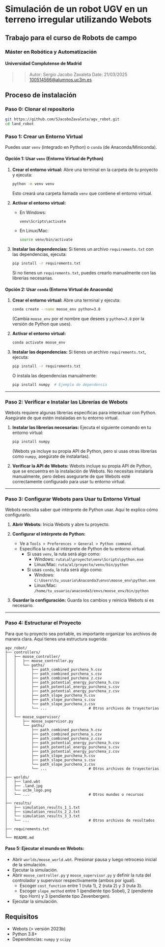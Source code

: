 # Simulación de un robot UGV en un terreno irregular utilizando Webots
## Trabajo para el curso de Robots de campo
### Máster en Robótica y Automatización
#### Universidad Complutense de Madrid
>> Autor: Sergio Jacobo Zavaleta
>> Date: 21/03/2025
>> 100514566@alumnos.uc3m.es

## Proceso de instalación

### Paso 0: Clonar el repositorio

```bash
git https://github.com/SJacoboZavaleta/agv_robot.git
cd land_robot
```

### Paso 1: Crear un Entorno Virtual

Puedes usar `venv` (integrado en Python) o `conda` (de Anaconda/Miniconda).

#### Opción 1: Usar `venv` (Entorno Virtual de Python)

1. **Crear el entorno virtual:**
   Abre una terminal en la carpeta de tu proyecto y ejecuta:
   ```bash
   python -m venv venv
   ```
   Esto creará una carpeta llamada `venv` que contiene el entorno virtual.

2. **Activar el entorno virtual:**
   - En Windows:
     ```bash
     venv\Scripts\activate
     ```
   - En Linux/Mac:
     ```bash
     source venv/bin/activate
     ```

3. **Instalar las dependencias:**
   Si tienes un archivo `requirements.txt` con las dependencias, ejecuta:
   ```bash
   pip install -r requirements.txt
   ```
   Si no tienes un `requirements.txt`, puedes crearlo manualmente con las librerías necesarias.

#### Opción 2: Usar `conda` (Entorno Virtual de Anaconda)

1. **Crear el entorno virtual:**
   Abre una terminal y ejecuta:
   ```bash
   conda create --name moose_env python=3.8
   ```
   (Cambia `moose_env` por el nombre que desees y `python=3.8` por la versión de Python que uses).

2. **Activar el entorno virtual:**
   ```bash
   conda activate moose_env
   ```

3. **Instalar las dependencias:**
   Si tienes un archivo `requirements.txt`, ejecuta:
   ```bash
   pip install -r requirements.txt
   ```
   O instala las dependencias manualmente:
   ```bash
   pip install numpy  # Ejemplo de dependencia
   ```

---

### Paso 2: Verificar e Instalar las Librerías de Webots

Webots requiere algunas librerías específicas para interactuar con Python. Asegúrate de que estén instaladas en tu entorno virtual.

1. **Instalar las librerías necesarias:**
   Ejecuta el siguiente comando en tu entorno virtual:
   ```bash
   pip install numpy
   ```
   (Webots ya incluye su propia API de Python, pero si usas otras librerías como `numpy`, asegúrate de instalarlas).

2. **Verificar la API de Webots:**
   Webots incluye su propia API de Python, que se encuentra en la instalación de Webots. No necesitas instalarla manualmente, pero debes asegurarte de que Webots esté correctamente configurado para usar tu entorno virtual.

---

### Paso 3: Configurar Webots para Usar tu Entorno Virtual

Webots necesita saber qué intérprete de Python usar. Aquí te explico cómo configurarlo.

1. **Abrir Webots:**
   Inicia Webots y abre tu proyecto.

2. **Configurar el intérprete de Python:**
   - Ve a `Tools > Preferences > General > Python command`.
   - Especifica la ruta al intérprete de Python de tu entorno virtual.
     - Si usas `venv`, la ruta será algo como:
       - Windows: `ruta\al\proyecto\venv\Scripts\python.exe`
       - Linux/Mac: `ruta/al/proyecto/venv/bin/python`
     - Si usas `conda`, la ruta será algo como:
       - Windows: `C:\Users\tu_usuario\Anaconda3\envs\moose_env\python.exe`
       - Linux/Mac: `/home/tu_usuario/anaconda3/envs/moose_env/bin/python`

3. **Guardar la configuración:**
   Guarda los cambios y reinicia Webots si es necesario.

---

### Paso 4: Estructurar el Proyecto

Para que tu proyecto sea portable, es importante organizar los archivos de manera clara. Aquí tienes una estructura sugerida:

```
agv_robot/
├── controllers/
│   ├── moose_controller/
│   │   ├── moose_controller.py
│   │   └── paths/
│   │       ├── path_combined_purchena_h.csv
│   │       ├── path_combined_purchena_s.csv
│   │       ├── path_combined_purchena_z.csv
│   │       ├── path_potential_energy_purchena_h.csv
│   │       ├── path_potential_energy_purchena_s.csv
│   │       ├── path_potential_energy_purchena_z.csv
│   │       ├── path_slope_purchena_h.csv
│   │       ├── path_slope_purchena_s.csv
│   │       └── path_slope_purchena_z.csv
│   │       └── ...                   # Otros archivos de trayectorias
│   │
│   └── moose_supervisor/
│       ├── moose_supervisor.py
│       └── paths/
│           ├── path_combined_purchena_h.csv
│           ├── path_combined_purchena_s.csv
│           ├── path_combined_purchena_z.csv
│           ├── path_potential_energy_purchena_h.csv
│           ├── path_potential_energy_purchena_s.csv
│           ├── path_potential_energy_purchena_z.csv
│           ├── path_slope_purchena_h.csv
│           ├── path_slope_purchena_s.csv
│           └── path_slope_purchena_z.csv
│           └── ...                   # Otros archivos de trayectorias
│
├── worlds/
│   ├── land.wbt
│   ├── .land.jpg
│   └── uc3m_logo.png
│   └── ...                           # Otros mundos o recursos
│
├── results/
│   ├── simulation_results_1_1.txt
│   ├── simulation_results_2_2.txt
│   └── simulation_results_3_3.txt
│   └── ...                           # Otros archivos de resultados
│
├── requirements.txt
│
└── README.md
```

#### Paso 5: Ejecutar el mundo en Webots:

- Abrir `worlds/moose_world.wbt`. Presionar pausa y luego retroceso inicial de la simulación.
- Ejecutar la simulación.  
- Abrir `moose_controller.py` y `moose_supervisor.py` y definir la ruta del controlador y supervisor respectivamente (ambos por igual).  
   - Escoger `cost_function` entre 1 (ruta 1), 2 (ruta 2) y 3 (ruta 3).
   - Escoger `slope_method` entre 1 (pendiente tipo Sobel), 2 (pendiente tipo Horn) y 3 (pendiente tipo Zevenbergen). 
- Ejecutar la simulación.


## Requisitos

- Webots (> versión 2023b)
- Python 3.8+
- Dependencias: `numpy` y `scipy`